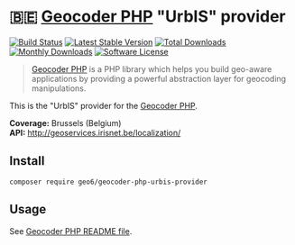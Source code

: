 # :belgium: [Geocoder PHP](https://github.com/geocoder-php/Geocoder) "UrbIS" provider

[![Build Status](https://travis-ci.org/geo6/geocoder-php-urbis-provider.svg?branch=master)](https://travis-ci.org/geo6/geocoder-php-urbis-provider)
[![Latest Stable Version](https://poser.pugx.org/geo6/geocoder-php-urbis-provider/v/stable)](https://packagist.org/packages/geo6/geocoder-php-urbis-provider)
[![Total Downloads](https://poser.pugx.org/geo6/geocoder-php-urbis-provider/downloads)](https://packagist.org/packages/geo6/geocoder-php-urbis-provider)
[![Monthly Downloads](https://poser.pugx.org/geo6/geocoder-php-urbis-provider/d/monthly.png)](https://packagist.org/packages/geo6/geocoder-php-urbis-provider)
[![Software License](https://img.shields.io/badge/license-MIT-brightgreen.svg)](LICENSE)

> [Geocoder PHP](https://github.com/geocoder-php/Geocoder) is a PHP library which helps you build geo-aware applications by providing a powerful abstraction layer for geocoding manipulations.

This is the "UrbIS" provider for the [Geocoder PHP](https://github.com/geocoder-php/Geocoder).

**Coverage:** Brussels (Belgium)  
**API:** <http://geoservices.irisnet.be/localization/>

## Install

    composer require geo6/geocoder-php-urbis-provider

## Usage

See [Geocoder PHP README file](https://github.com/geocoder-php/Geocoder/blob/master/README.md).

